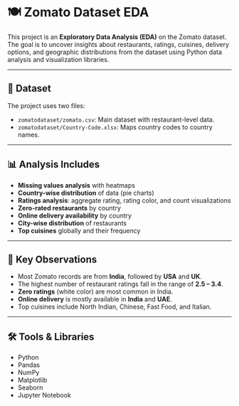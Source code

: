 # 🍽️ Zomato Dataset EDA

This project is an **Exploratory Data Analysis (EDA)** on the Zomato dataset. The goal is to uncover insights about restaurants, ratings, cuisines, delivery options, and geographic distributions from the dataset using Python data analysis and visualization libraries.

---

## 📁 Dataset

The project uses two files:

- `zomatodataset/zomato.csv`: Main dataset with restaurant-level data.
- `zomatodataset/Country-Code.xlsx`: Maps country codes to country names.

---

## 📊 Analysis Includes

- **Missing values analysis** with heatmaps
- **Country-wise distribution** of data (pie charts)
- **Ratings analysis**: aggregate rating, rating color, and count visualizations
- **Zero-rated restaurants** by country
- **Online delivery availability** by country
- **City-wise distribution** of restaurants
- **Top cuisines** globally and their frequency

---

## 📌 Key Observations

- Most Zomato records are from **India**, followed by **USA** and **UK**.
- The highest number of restaurant ratings fall in the range of **2.5 – 3.4**.
- **Zero ratings** (white color) are most common in India.
- **Online delivery** is mostly available in **India** and **UAE**.
- Top cuisines include North Indian, Chinese, Fast Food, and Italian.

---

## 🛠️ Tools & Libraries

- Python
- Pandas
- NumPy
- Matplotlib
- Seaborn
- Jupyter Notebook

